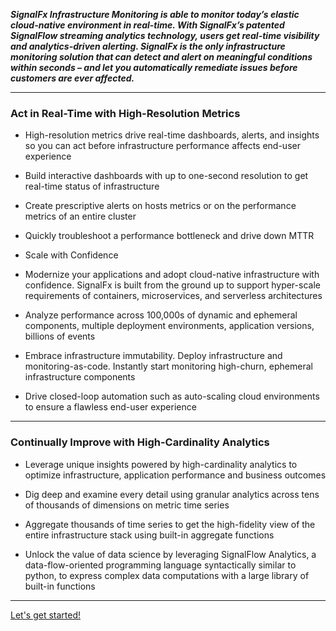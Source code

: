 _**SignalFx Infrastructure Monitoring is able to monitor today’s elastic cloud-native environment in real-time. With SignalFx’s patented SignalFlow streaming analytics technology, users get real-time visibility and analytics-driven alerting. SignalFx is the only infrastructure monitoring solution that can detect and alert on meaningful conditions within seconds – and let you automatically remediate issues before customers are ever affected.**_
***
### Act in Real-Time with High-Resolution Metrics

* High-resolution metrics drive real-time dashboards, alerts, and insights so you can act before infrastructure performance affects end-user experience

* Build interactive dashboards with up to one-second resolution to get real-time status of infrastructure

* Create prescriptive alerts on hosts metrics or on the performance metrics of an entire cluster

* Quickly troubleshoot a performance bottleneck and drive down MTTR

* Scale with Confidence

* Modernize your applications and adopt cloud-native infrastructure with confidence. SignalFx is built from the ground up to support hyper-scale requirements of containers, microservices, and serverless architectures

* Analyze performance across 100,000s of dynamic and ephemeral components, multiple deployment environments, application versions, billions of events

* Embrace infrastructure immutability. Deploy infrastructure and monitoring-as-code. Instantly start monitoring high-churn, ephemeral infrastructure components

* Drive closed-loop automation such as auto-scaling cloud environments to ensure a flawless end-user experience
***
### Continually Improve with High-Cardinality Analytics

* Leverage unique insights powered by high-cardinality analytics to optimize infrastructure, application performance and business outcomes

* Dig deep and examine every detail using granular analytics across tens of thousands of dimensions on metric time series

* Aggregate thousands of time series to get the high-fidelity view of the entire infrastructure stack using built-in aggregate functions

* Unlock the value of data science by leveraging SignalFlow Analytics, a data-flow-oriented programming language syntactically similar to python, to express complex data computations with a large library of built-in functions

***
[Let's get started!](https://signalfx.github.io/app-dev-workshop/module1/dashboards/)
